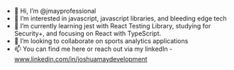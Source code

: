 - 👋 Hi, I’m @jmayprofessional
- 👀 I’m interested in javascript, javascript libraries, and bleeding edge tech
- 🌱 I’m currently learning jest with React Testing Library, studying for Security+, and focusing on React with TypeScript.
- 💞️ I’m looking to collaborate on sports analytics applications
- 📫 You can find me here or reach out via my linkedIn - www.linkedin.com/in/joshuamaydevelopment


